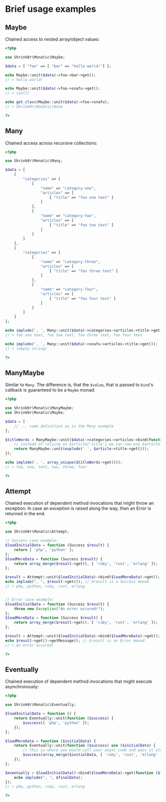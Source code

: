 # Brief usage examples

## Maybe

Chained access to nested array/object values:

```php
<?php

use Shrink0r\Monatic\Maybe;

$data = [ "foo" => [ "bar" => "hello world!"] ];

echo Maybe::unit($data)->foo->bar->get();
// > hello world!

echo Maybe::unit($data)->foo->snafu->get();
// > (null)

echo get_class(Maybe::unit($data)->foo->snafu);
// > Shrink0r\Monatic\None

?>
```

## Many

Chained access across recursive collections:

```php
<?php

use Shrink0r\Monatic\Many;

$data = [
    [
        "categories" => [
            [
                "name" => "category-one",
                "articles" => [
                    [ "title" => "foo one text" ]
                ]
            ],
            [
                "name" => "category-two",
                "articles" => [
                    [ "title" => "foo two text" ]
                ]
            ]
        ]
    ],
    [
        "categories" => [
            [
                "name" => "category-three",
                "articles" => [
                    [ "title" => "foo three text" ]
                ]
            ],
            [
                "name" => "category-four",
                "articles" => [
                    [ "title" => "foo four text" ]
                ]
            ]
        ]
    ]
];

echo implode(', ', Many::unit($data)->categories->articles->title->get());
// > foo one text, foo two text, foo three text, foo four text

echo implode(', ', Many::unit($data)->snafu->articles->title->get());
// > (empty string)

?>
```

## ManyMaybe

Similar to ```Many```. The difference is, that the ```$value```, that is passed to ```bind```'s callback is guaranteed to be a ```Maybe``` monad:

```php
<?php

use Shrink0r\Monatic\ManyMaybe;
use Shrink0r\Monatic\Maybe;

$data = [
    // ... same definition as in the Many example
];

$titleWords = ManyMaybe::unit($data)->categories->articles->bind(function (Maybe $article) {
    // instead of relying on $article['title'] we can now use $article->title
    return ManyMaybe::unit(explode(' ', $article->title->get()));
});

echo implode(', ', array_unique($titleWords->get()));
// > foo, one, text, two, three, four

?>
```

## Attempt

Chained execution of dependent method invocations that might throw an exception.
In case an exception is raised along the way, then an Error is returned in the end.

```php
<?php

use Shrink0r\Monatic\Attempt;

// Success case example:
$loadInitialData = function (Success $result) {
    return [ 'php', 'python' ];
};
$loadMoreData = function (Success $result) {
    return array_merge($result->get(), [ 'ruby', 'rust', 'erlang' ]);
};

$result = Attempt::unit($loadInitialData)->bind($loadMoreData)->get();
echo implode(", ", $result->get()); // $result is a Success monad
// > php, python, ruby, rust, erlang


// Error case example:
$loadInitialData = function (Success $result) {
    throw new Exception("An error occured!");
};
$loadMoreData = function (Success $result) {
    return array_merge($result->get(), [ 'ruby', 'rust', 'erlang' ]);
};

$result = Attempt::unit($loadInitialData)->bind($loadMoreData)->get();
echo $result->get()->getMessage(); // $result is an Error monad
// > An error occured!

?>
```

## Eventually

Chained execution of dependent method invocations that might execute asynchronously:

```php
<?php

use Shrink0r\Monatic\Eventually;

$loadInitialData = function () {
    return Eventually::unit(function ($success) {
        $success([ 'php', 'python' ]);
    });
};

$loadMoreData = function ($initialData) {
    return Eventually::unit(function ($success) use ($initialData) {
        // this is where you would call your async code and pass it along the $success callback
        $success(array_merge($initialData, [ 'ruby', 'rust', 'erlang' ]));
    });
};

$eventually = $loadInitialData()->bind($loadMoreData)->get(function ($finalData) {
    echo implode(", ", $finalData);
});
// > php, python, ruby, rust, erlang

?>
```
